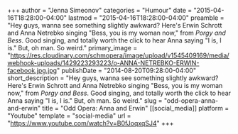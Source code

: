 +++
author = "Jenna Simeonov"
categories = "Humour"
date = "2015-04-16T18:28:00-04:00"
lastmod = "2015-04-16T18:28:00-04:00"
preamble = "Hey guys, wanna see something slightly awkward? Here's Erwin Schrott and Anna Netrebko singing \"Bess, you is my woman now,\" from *Porgy and Bess*. Good singing, and totally worth the click to hear Anna saying \"I is, I is.\" But, oh man. So weird."
primary_image = "https://res.cloudinary.com/schmopera/image/upload/v1545409169/media/webhook-uploads/1429223293223/o-ANNA-NETREBKO-ERWIN-facebook.jpg.jpg"
publishDate = "2014-08-20T09:28:00-04:00"
short_description = "Hey guys, wanna see something slightly awkward? Here&#039;s Erwin Schrott and Anna Netrebko singing &quot;Bess, you is my woman now,&quot; from *Porgy and Bess*. Good singing, and totally worth the click to hear Anna saying &quot;I is, I is.&quot; But, oh man. So weird."
slug = "odd-opera-anna-and-erwin"
title = "Odd Opera: Anna and Erwin"
[[social_media]]
platform = "Youtube"
template = "social-media"
url = "https://www.youtube.com/watch?v=B0fJoqxqSJ4"
+++


